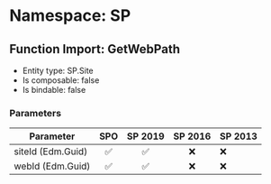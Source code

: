 # Namespace: SP

## Function Import: GetWebPath

- Entity type: SP.Site
- Is composable: false
- Is bindable: false

### Parameters

Parameter | SPO | SP 2019 | SP 2016 | SP 2013
----------|:---:|:-------:|:-------:|:-------
siteId (Edm.Guid) | ✅ | ✅ | ❌ | ❌
webId (Edm.Guid) | ✅ | ✅ | ❌ | ❌